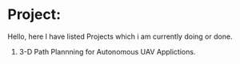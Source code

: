 # Project:
Hello, here I have listed Projects which i am currently doing or done.
1. 3-D Path Plannning for Autonomous UAV Applictions.
